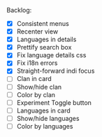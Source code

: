 Backlog:  
- [x] Consistent menus
- [x] Recenter view
- [x] Languages in details
- [x] Prettify search box
- [x] Fix language details css
- [x] Fix i18n errors
- [x] Straight-forward indi focus
- [ ] Clan in card
- [ ] Show/hide clan
- [ ] Color by clan
- [ ] Experiment Toggle button
- [ ] Languages in card
- [ ] Show/hide languages
- [ ] Color by languages
